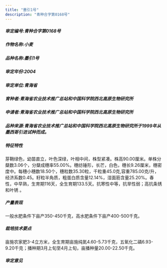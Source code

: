 ```yaml
---
title: "墨引1号"
description: "青种合字第0168号"
---
```

##### 审定编号:青种合字第0168号

##### 作物名称:小麦

##### 品种名称:墨引1号

##### 审定年份:2004

##### 审定单位:青海省

##### 育种者:青海省农业技术推广总站和中国科学院西北高原生物研究所

##### 申请者:青海省农业技术推广总站和中国科学院西北高原生物研究所

##### 品种来源:青海省农业技术推广总站和中国科学院西北高原生物研究所于1999年从墨西哥引进试种而成。

##### 特征特性
芽鞘绿色，幼苗直立，叶色深绿，叶相中间，株型紧凑。株高90.00厘米。单株分蘖数3.06个，分蘖成穗率55.00%。穗纺锤形，长芒，白色，穗长9.26厘米，穗密度中。每穗小穗数18.50个，穗粒数35.30粒，千粒重45.0克,容重785.00克/升，经济系数0.45。籽粒半角质，粗蛋白质含量12.14%，湿面筋含量25.20%。春性，中早熟，生育期116天，全生育期133.5天。抗寒性中等，抗旱性弱；高抗条锈和叶锈 。

##### 产量表现
一般水肥条件下亩产350-450千克，高水肥条件下亩产400-500千克。

##### 栽培技术要点
亩施农家肥3-4立方米，全生育期亩施纯氮4.60-5.73千克，五氧化二磷6.93-9.20千克；播种期3月上旬至4月上旬，亩播种量20.00-22.50千克。

##### 审定意见

